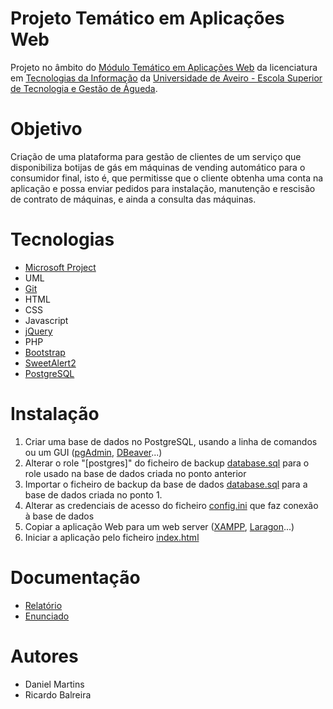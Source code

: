 # Projeto Temático em Aplicações Web
Projeto no âmbito do [Módulo Temático em Aplicações Web](https://www.ua.pt/pt/uc/5156) da licenciatura em [Tecnologias da Informação](https://www.ua.pt/pt/curso/63) da [Universidade de Aveiro - Escola Superior de Tecnologia e Gestão de Águeda](https://www.ua.pt/pt/estga).

# Objetivo
Criação de uma plataforma para gestão de clientes de um serviço que disponibiliza botijas de gás em máquinas de vending automático para o consumidor final, isto é, que permitisse que o cliente obtenha uma conta na aplicação e possa enviar pedidos para instalação, manutenção e rescisão de contrato de máquinas, e ainda a consulta das máquinas.

# Tecnologias
- [Microsoft Project](https://www.microsoft.com/pt-pt/microsoft-365/project/project-management-software)
- UML
- [Git](https://git-scm.com/)
- HTML
- CSS
- Javascript
- [jQuery](https://jquery.com/)
- PHP
- [Bootstrap](https://getbootstrap.com/)
- [SweetAlert2](https://sweetalert2.github.io/)
- [PostgreSQL](https://www.postgresql.org/)

# Instalação
1. Criar uma base de dados no PostgreSQL, usando a linha de comandos ou um GUI ([pgAdmin](https://www.pgadmin.org/), [DBeaver](https://dbeaver.io/)...)
2. Alterar o role "[postgres]" do ficheiro de backup [database.sql](database.sql) para o role usado na base de dados criada no ponto anterior
3. Importar o ficheiro de backup da base de dados [database.sql](database.sql) para a base de dados criada no ponto 1.
5. Alterar as credenciais de acesso do ficheiro [config.ini](app/private/config.ini) que faz conexão à base de dados
6. Copiar a aplicação Web para um web server ([XAMPP](https://www.apachefriends.org/index.html), [Laragon](https://laragon.org/)...)
7. Iniciar a aplicação pelo ficheiro [index.html](app/index.php)

# Documentação
- [Relatório](report.pdf)
- [Enunciado](outline.pdf)

# Autores
- Daniel Martins
- Ricardo Balreira
